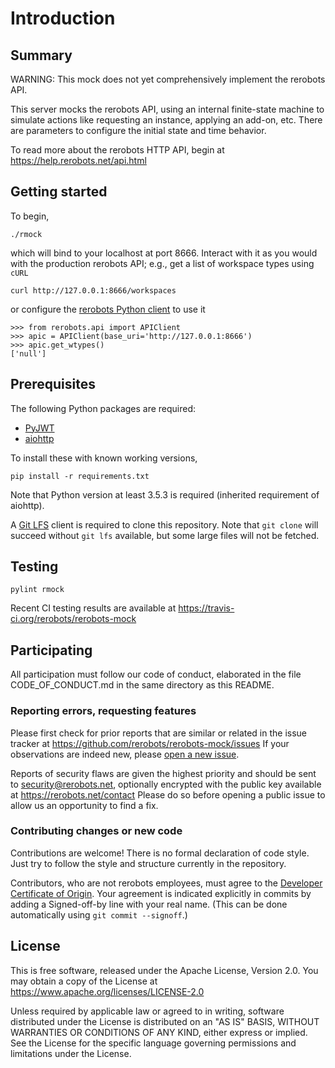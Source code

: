 Introduction
============

Summary
-------

WARNING: This mock does not yet comprehensively implement the rerobots API.

This server mocks the rerobots API, using an internal finite-state machine to
simulate actions like requesting an instance, applying an add-on, etc. There are
parameters to configure the initial state and time behavior.

To read more about the rerobots HTTP API, begin at https://help.rerobots.net/api.html


Getting started
---------------

To begin,

    ./rmock

which will bind to your localhost at port 8666. Interact with it as you would
with the production rerobots API; e.g., get a list of workspace types using `cURL`

    curl http://127.0.0.1:8666/workspaces

or configure the [rerobots Python client](https://github.com/rerobots/py) to use it

    >>> from rerobots.api import APIClient
    >>> apic = APIClient(base_uri='http://127.0.0.1:8666')
    >>> apic.get_wtypes()
    ['null']


Prerequisites
-------------

The following Python packages are required:

* [PyJWT](https://pypi.org/project/PyJWT/)
* [aiohttp](https://pypi.org/project/aiohttp/)

To install these with known working versions,

    pip install -r requirements.txt

Note that Python version at least 3.5.3 is required (inherited requirement of
aiohttp).

A [Git LFS](https://git-lfs.github.com/) client is required to clone this
repository. Note that `git clone` will succeed without `git lfs` available, but
some large files will not be fetched.


Testing
-------

    pylint rmock

Recent CI testing results are available at https://travis-ci.org/rerobots/rerobots-mock


Participating
-------------

All participation must follow our code of conduct, elaborated in the file
CODE_OF_CONDUCT.md in the same directory as this README.

### Reporting errors, requesting features

Please first check for prior reports that are similar or related in the issue
tracker at https://github.com/rerobots/rerobots-mock/issues
If your observations are indeed new, please [open a new
issue](https://github.com/rerobots/rerobots-mock/issues/new).

Reports of security flaws are given the highest priority and should be sent to
<security@rerobots.net>, optionally encrypted with the public key available at
https://rerobots.net/contact Please do so before opening a public issue to allow
us an opportunity to find a fix.

### Contributing changes or new code

Contributions are welcome! There is no formal declaration of code style. Just
try to follow the style and structure currently in the repository.

Contributors, who are not rerobots employees, must agree to the [Developer
Certificate of Origin](https://developercertificate.org/). Your agreement is
indicated explicitly in commits by adding a Signed-off-by line with your real
name. (This can be done automatically using `git commit --signoff`.)


License
-------

This is free software, released under the Apache License, Version 2.0.
You may obtain a copy of the License at https://www.apache.org/licenses/LICENSE-2.0

Unless required by applicable law or agreed to in writing, software
distributed under the License is distributed on an "AS IS" BASIS,
WITHOUT WARRANTIES OR CONDITIONS OF ANY KIND, either express or implied.
See the License for the specific language governing permissions and
limitations under the License.
